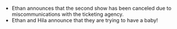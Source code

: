 * Ethan announces that the second show has been canceled due to miscommunications with the ticketing agency.
* Ethan and Hila announce that they are trying to have a baby!

